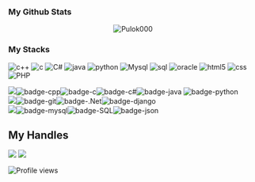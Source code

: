 ### My Github Stats
<p align="center"> <img src="https://github-readme-stats.vercel.app/api?username=Pulok000&show_icons=true&count_private=true&theme=dark" alt="Pulok000" />

### My Stacks
![c++](https://img.shields.io/badge/-c++-%232c3e50?style=for-the-badge&logo=c++)
![c](https://img.shields.io/badge/-c-%232c3e50?style=for-the-badge&logo=c)
![C#](https://img.shields.io/badge/-C#-%232c3e50?style=for-the-badge&logo=C#)
![java](https://img.shields.io/badge/-java-%232c3e50?style=for-the-badge&logo=java)
![python](https://img.shields.io/badge/-python-%232c3e50?style=for-the-badge&logo=python)
![Mysql](https://img.shields.io/badge/-Mysql-%232c3e50?style=for-the-badge&logo=Mysql)
![sql](https://img.shields.io/badge/-sql-%232c3e50?style=for-the-badge&logo=sql)
![oracle](https://img.shields.io/badge/-oracle-%232c3e50?style=for-the-badge&logo=oracle)
![html5](https://img.shields.io/badge/-html5-%232c3e50?style=for-the-badge&logo=html5)
![css](https://img.shields.io/badge/-css-%232c3e50?style=for-the-badge&logo=css)
![PHP](https://img.shields.io/badge/-PHP-%232c3e50?style=for-the-badge&logo=PHP)

<img src="https://img.shields.io/badge/Languages-151515?style=for-the-badge&logo=plex&logoColor=FFFFFF">![badge-cpp](https://img.shields.io/badge/c%2B%2B-151515?style=for-the-badge&logo=c%2B%2B&logoColor=79740e&labelColor=151515)![badge-c](https://img.shields.io/badge/c-151515?style=for-the-badge&logo=python&logoColor=79740e&labelColor=151515)![badge-c#](https://img.shields.io/badge/java-151515?style=for-the-badge&logo=java&logoColor=79740e&labelColor=151515)![badge-java](https://img.shields.io/badge/java-151515?style=for-the-badge&logo=java&logoColor=79740e&labelColor=151515)
 ![badge-python](https://img.shields.io/badge/java-151515?style=for-the-badge&logo=java&logoColor=79740e&labelColor=151515)<br/>
<img src="https://img.shields.io/badge/Frameworks-151515?style=for-the-badge&logo=IPFS&logoColor=FFFFFF">![badge-git](https://img.shields.io/badge/git-151515?style=for-the-badge&logo=git&logoColor=79740e&labelColor=151515)![badge-.Net](https://img.shields.io/badge/.Net-151515?style=for-the-badge&logo=.Net&logoColor=79740e&labelColor=151515)![badge-django](https://img.shields.io/badge/django-151515?style=for-the-badge&logo=django&logoColor=79740e&labelColor=151515)<br/>
<img src="https://img.shields.io/badge/Database-151515?style=for-the-badge&logo=Redis&logoColor=FFFFFF">![badge-mysql](https://img.shields.io/badge/mysql-151515?style=for-the-badge&logo=mysql&logoColor=79740e&labelColor=151515)![badge-SQL](https://img.shields.io/badge/SQL-151515?style=for-the-badge&logo=SQL&logoColor=79740e&labelColor=151515)![badge-json](https://img.shields.io/badge/json-151515?style=for-the-badge&logo=json&logoColor=79740e&labelColor=151515)


## My Handles
 [<img src="https://img.shields.io/badge/pulokahmed-151515?style=for-the-badge&logo=linkedin&logoColor=white">](https://www.linkedin.com/in/pulokahmed/)
 [<img src="https://img.shields.io/badge/Pulok000-151515?style=for-the-badge&logo=SVG&logoColor=79740e">](https://profile-summary-for-github.com/user/Pulok000) 

![Profile views](https://gpvc.arturio.dev/Pulok000)
